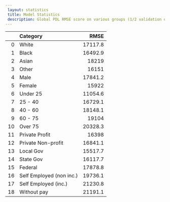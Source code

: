 ```yaml
---
 layout: statistics 
 title: Model Statistics
 description: Global PDL RMSE score on various groups (1/2 validation data)
---
```

|    | Category                 |    RMSE |
|---:|:-------------------------|--------:|
|  0 | White                    | 17117.8 |
|  1 | Black                    | 16492.9 |
|  2 | Asian                    | 18219   |
|  3 | Other                    | 16151   |
|  4 | Male                     | 17841.2 |
|  5 | Female                   | 15922   |
|  6 | Under 25                 | 11054.6 |
|  7 | 25 - 40                  | 16729.1 |
|  8 | 40 - 60                  | 18148.1 |
|  9 | 60 - 75                  | 19104   |
| 10 | Over 75                  | 20328.3 |
| 11 | Private Profit           | 16398   |
| 12 | Private Non-profit       | 16841.1 |
| 13 | Local Gov                | 15517.7 |
| 14 | State Gov                | 16117.7 |
| 15 | Federal                  | 17878.8 |
| 16 | Self Employed (non inc.) | 19736.1 |
| 17 | Self Employed (inc.)     | 21230.8 |
| 18 | Without pay              | 21191.1 |